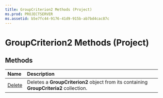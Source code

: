 ```yaml
---
title: GroupCriterion2 Methods (Project)
ms.prod: PROJECTSERVER
ms.assetid: b5e7fc44-9176-41d9-915b-ab7bd4cac87c
---
```



# GroupCriterion2 Methods (Project)

## Methods



|**Name**|**Description**|
|:-----|:-----|
|[Delete](groupcriterion2-delete-method-project.md)|Deletes a  **GroupCriterion2** object from its containing **GroupCriteria2** collection.|

